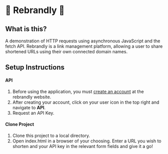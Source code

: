 # 🍿 Rebrandly 🍿

## What is this?
A demonstration of HTTP requests using asynchronous JavaScript and the fetch API. Rebrandly is a link management platform, allowing a user to share shortened URLs using their own connected domain names.

## Setup Instructions
#### API
1. Before using the application, you must [create an account](https://app.rebrandly.com/sign-up) at the rebrandly website. 
2. After creating your account, click on your user icon in the top right and navigate to **API**. 
3. Request an API Key.

#### Clone Project
1. Clone this project to a local directory.
2. Open index.html in a browser of your choosing. Enter a URL you wish to shorten and your API key in the relevant form fields and give it a go!